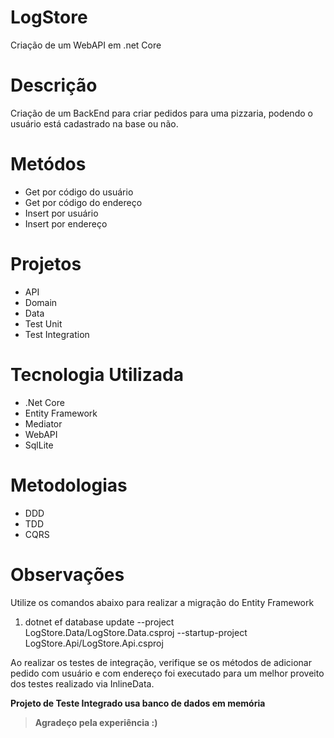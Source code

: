 # LogStore
Criação de um WebAPI em .net Core

# Descrição
  Criação de um BackEnd para criar pedidos para uma pizzaria, podendo o usuário está cadastrado na base ou não.
 
# Metódos
- Get por código do usuário
- Get por código do endereço 
- Insert por usuário
- Insert por endereço

# Projetos
- API
- Domain
- Data
- Test Unit
- Test Integration

# Tecnologia Utilizada
- .Net Core
- Entity Framework
- Mediator
- WebAPI
- SqlLite

# Metodologias
- DDD
- TDD
- CQRS

# Observações
Utilize os comandos abaixo para realizar a migração do Entity Framework

1. dotnet ef database update --project LogStore.Data/LogStore.Data.csproj --startup-project LogStore.Api/LogStore.Api.csproj

Ao realizar os testes de integração, verifique se os métodos de adicionar pedido com usuário e com endereço foi executado para um melhor proveito dos testes realizado via InlineData.

<b>Projeto de Teste Integrado usa banco de dados em memória<b>
  
> Agradeço pela experiência :)
